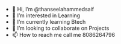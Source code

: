 - 👋 Hi, I’m @thanseelahammedsaif
- 👀 I’m interested in Learning
- 🌱 I’m currently learning Btech
- 💞️ I’m looking to collaborate on Projects
- 📫 How to reach me call me 8086264796

<!---
thanseelahammedsaif/thanseelahammedsaif is a ✨ special ✨ repository because its `README.md` (this file) appears on your GitHub profile.
You can click the Preview link to take a look at your changes.
--->
